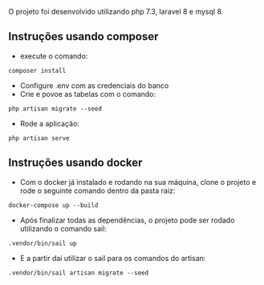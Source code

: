 O projeto foi desenvolvido utilizando php 7.3, laravel 8 e mysql 8.
## Instruções usando composer
- execute o comando:
```
composer install
```
- Configure .env com as credenciais do banco
- Crie e povoe as tabelas com o comando:
```
php artisan migrate --seed
```
- Rode a aplicação:
```
php artisan serve
```
## Instruções usando docker
- Com o docker já instalado e rodando na sua máquina, clone o projeto e rode o seguinte comando dentro da pasta raiz:
```
docker-compose up --build
```
- Após finalizar todas as dependências, o projeto pode ser rodado utilizando o comando sail:
```
.vendor/bin/sail up
```
- E a partir daí utilizar o sail para os comandos do artisan:
```
.vendor/bin/sail artisan migrate --seed
```
